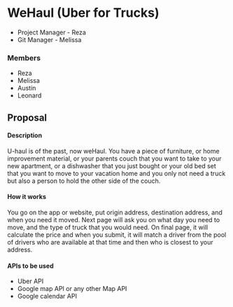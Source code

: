 # WeHaul (Uber for Trucks)
<ul>
<li>Project Manager - Reza</li>
<li>Git Manager - Melissa</li>
</ul>

### Members
* Reza 
* Melissa
* Austin
* Leonard

## Proposal
#### Description
U-haul is of the past, now weHaul. 
You have a piece of furniture, or home improvement material, or your parents couch that you want to take to your new apartment, or a dishwasher that you just bought or your old bed set that you want to move to your vacation home and you only not need a truck but also a person to hold the other side of the couch. 
#### How it works 
You go on the app or website, put origin address, destination address, and when you need it moved. Next page will ask you on what day you need to move, and the type of truck that you would need. On final page, it will calculate the price and when you submit, it will match a driver from the pool of drivers who are available at that time and then who is closest to your address.
#### APIs to be used
* Uber API
* Google map API or any other Map API
* Google calendar API